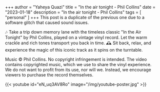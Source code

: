 +++
author = "Yaheya Quazi"
title = "In the air tonight - Phil Collins"
date = "2023-01-18"
description = "In the air tonight - Phil Collins"
tags = [
"personal"
]
+++
This post is a duplicate of the previous one due to a software glitch that caused sound issues.

🎶 Take a trip down memory lane with the timeless classic "In the Air Tonight" by Phil Collins, played on a vintage vinyl record. Let the warm crackle and rich tones transport you back in time. 🕰️ Sit back, relax, and experience the magic of this iconic track as it spins on the turntable. 

Music © Phil Collins. No copyright infringement is intended. The video contains copyrighted music, which we use to share the vinyl experience. We do not want to profit from its use, nor will we. Instead, we encourage viewers to purchase the record themselves.

{{< youtube id="eN_uq3AV8Ro" image="/img/youtube-poster.jpg" >}}